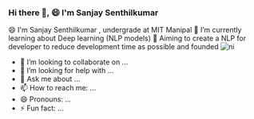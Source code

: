 ###                                            Hi there 👋, 😄 I'm Sanjay Senthilkumar 

<!--
**sanjay-senthilkumar01/sanjay-senthilkumar01** is a ✨ _special_ ✨ repository because its `README.md` (this file) appears on your GitHub profile.

Here are some ideas to get you started:-->

😄 I'm Sanjay Senthilkumar , undergrade at MIT Manipal 
🌱 I’m currently learning about Deep learning (NLP models)
🚀 Aiming to create a NLP for developer to reduce development time as possible and founded ![ni](https://github.com/N-I-dev1)


- 👯 I’m looking to collaborate on ...
- 🤔 I’m looking for help with ...
- 💬 Ask me about ...
- 📫 How to reach me: ...
- 😄 Pronouns: ...
- ⚡ Fun fact: ...

